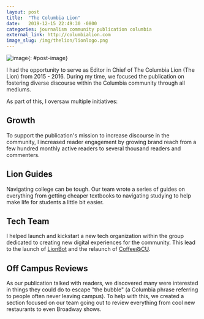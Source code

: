 ```yaml
---
layout: post
title:  "The Columbia Lion"
date:   2019-12-15 22:49:30 -0800
categories: journalism community publication columbia 
external_link: http://columbialion.com
image_slug: /img/thelion/lionlogo.png
---
```


![image]({{site.url}}/img/thelion/lionlogo.png){: #post-image}

I had the opportunity to serve as Editor in Chief of The Columbia Lion (The Lion) from 2015 - 2016. During my time, we focused the publication on fostering diverse discourse within the Columbia community through all mediums.

As part of this, I oversaw multiple initiatives:

## Growth
To support the publication's mission to increase discourse in the community, I increased reader engagement by growing brand reach from a few hundred monthly active readers to several thousand readers and commenters.

## Lion Guides
Navigating college can be tough. Our team wrote a series of guides on everything from getting cheaper textbooks to navigating studying to help make life for students a little bit easier.

## Tech Team
I helped launch and kickstart a new tech organization within the group dedicated to creating new digital experiences for the community. This lead to the launch of [LionBot]({{site.url}}/projects/lionbot) and the relaunch of [Coffee@CU]({{site.url}}/projects/coffeecu).

## Off Campus Reviews
As our publication talked with readers, we discovered many were interested in things they could do to escape "the bubble" (a Columbia phrase referring to people often never leaving campus). To help with this, we created a section focused on our team going out to review everything from cool new restaurants to even Broadway shows.
